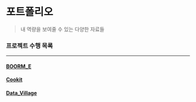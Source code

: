 # 포트폴리오
> 내 역량을 보여줄 수 있는 다양한 자료들
>

### 프로젝트 수행 목록

<hr>

#### 	[BOORM_E](./BOORM_E)

#### 	[Cookit](./Cookit)

#### 	[Data_Village](./Data_Village)

